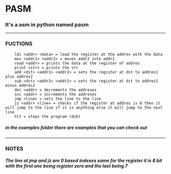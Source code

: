 # PASM

### It's a asm in python named pasm
----------------------------------------
### FUCTIONS
```
    ldi <addr> <data> = load the register at the addres with the data
    mov <addr1> <addr2> = moves addr2 into addr1
    read <addr> = prints the data at the register of addres
    print <str> = prints the str
    add <dst> <addr1> <addr2> = sets the register at dst to addres1 plus addres2
    sub <dst> <addr1> <addr2> = sets the register at dst to addres1 minus addres2
    dec <addr> = decrements the addreses
    inc <addr> = increments the addreses
    jmp <line> = sets the line to the line
    jz <addr> <line> = checks if the register at addres is 0 then it will jump to the line if it is anything else it will jump to the next line
    hlt = stops the program (duh)
```
##### in the examples folder there are examples that you can check out

---------------------------------------
### NOTES
##### The line at jmp and jz are 0 based indexes same for the register it is 8 bit with the first one being register zero and the last being 7